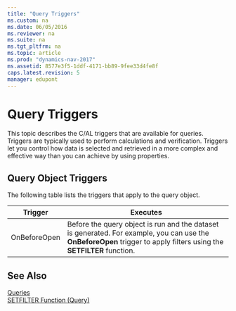 ```yaml
---
title: "Query Triggers"
ms.custom: na
ms.date: 06/05/2016
ms.reviewer: na
ms.suite: na
ms.tgt_pltfrm: na
ms.topic: article
ms.prod: "dynamics-nav-2017"
ms.assetid: 8577e3f5-1ddf-4171-bb89-9fee33d4fe8f
caps.latest.revision: 5
manager: edupont
---
```

# Query Triggers
This topic describes the C/AL triggers that are available for queries. Triggers are typically used to perform calculations and verification. Triggers let you control how data is selected and retrieved in a more complex and effective way than you can achieve by using properties.  
  
## Query Object Triggers  
 The following table lists the triggers that apply to the query object.  
  
|Trigger|Executes|  
|-------------|--------------|  
|OnBeforeOpen|Before the query object is run and the dataset is generated. For example, you can use the **OnBeforeOpen** trigger to apply filters using the **SETFILTER** function.|  
  
## See Also  
 [Queries](Queries.md)   
 [SETFILTER Function \(Query\)](SETFILTER-Function--Query-.md)